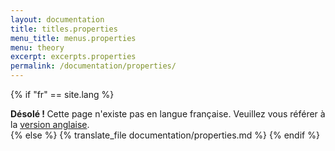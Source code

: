 ```yaml
---
layout: documentation
title: titles.properties
menu_title: menus.properties
menu: theory
excerpt: excerpts.properties  
permalink: /documentation/properties/
---
```



{% if "fr" == site.lang %}
<div class="alert alert-warning" role="alert">
<strong>Désolé ! </strong>Cette page n'existe pas en langue française. Veuillez vous référer à la <a href="{{ page.url }}"> version anglaise</a>.
</div>
{% else %}
  {% translate_file documentation/properties.md %}
{% endif %}
